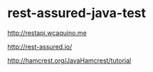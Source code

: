 # rest-assured-java-test

http://restapi.wcaquino.me

http://rest-assured.io/

http://hamcrest.org/JavaHamcrest/tutorial